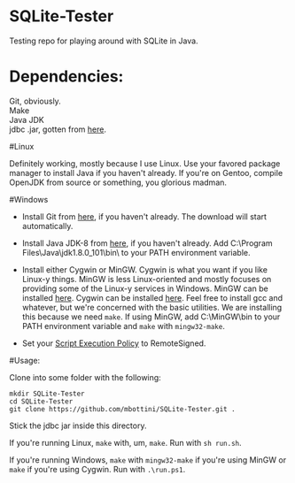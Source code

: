 # SQLite-Tester
Testing repo for playing around with SQLite in Java.

# Dependencies:

Git, obviously.  
Make  
Java JDK  
jdbc .jar, gotten from
[here](https://bitbucket.org/xerial/sqlite-jdbc/downloads).

#Linux 

Definitely working, mostly because I use Linux. Use your favored package manager to install Java if you haven't already.
If you're on Gentoo, compile OpenJDK from source or something, you glorious madman.

#Windows

* Install Git from [here](https://git-scm.com/download/win), if you haven't already. The download will start automatically.

* Install Java JDK-8 from 
[here](http://www.oracle.com/technetwork/java/javase/downloads/jdk8-downloads-2133151.html),
if you haven't already. Add C:\Program Files\Java\jdk1.8.0_101\bin\ to your PATH environment variable.

* Install either Cygwin or MinGW. Cygwin is what you want if you like Linux-y things. MinGW is less Linux-oriented
and mostly focuses on providing some of the Linux-y services in Windows. MinGW can be installed 
[here](http://www.mingw.org/wiki/getting_started). Cygwin can be installed [here](https://cygwin.com/install.html). 
Feel free to install gcc and whatever, but we're concerned with the basic utilities.
We are installing this because we need `make`. If using MinGW, add C:\MinGW\bin to your PATH environment variable and `make`
with `mingw32-make`.

* Set your 
[Script Execution
Policy](https://technet.microsoft.com/en-us/library/ee176961.aspx) to
RemoteSigned.

#Usage:

Clone into some folder with the following:

    mkdir SQLite-Tester 
    cd SQLite-Tester
    git clone https://github.com/mbottini/SQLite-Tester.git .
    
Stick the jdbc jar inside this directory.
    
If you're running Linux, `make` with, um, `make`. Run with `sh run.sh`.

If you're running Windows, `make` with `mingw32-make` if you're using MinGW or `make` if you're using Cygwin. 
Run with `.\run.ps1`.
